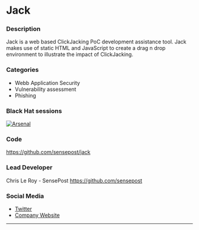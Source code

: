 # Jack

### Description
Jack is a web based ClickJacking PoC development assistance tool. 
Jack makes use of static HTML and JavaScript to create a drag n drop environment to illustrate the impact of ClickJacking.

### Categories
* Webb Application Security
* Vulnerability assessment
* Phishing

### Black Hat sessions
[![Arsenal](https://rawgit.com/toolswatch/badges/master/arsenal/europe/2015.svg)]( https://www.toolswatch.org/2015/10/black-hat-arsenal-europe-2015-line-up/)
 
### Code 
https://github.com/sensepost/jack

### Lead Developer
 Chris Le Roy - SensePost https://github.com/sensepost

### Social Media 
* [Twitter](https://twitter.com/brompwnie)
* [Company Website](https://sensepost.com/) 
----

